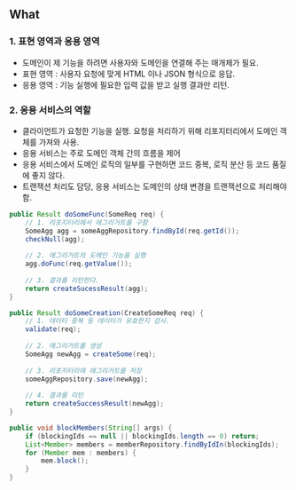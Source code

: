 What
---

### 1. 표현 영역과 응용 영역
- 도메인이 제 기능을 하려면 사용자와 도메인을 연결해 주는 매개체가 필요.
- 표현 영역 : 사용자 요청에 맞게 HTML 이나 JSON 형식으로 응답.
- 응용 영역 : 기능 실행에 필요한 입력 값을 받고 실행 결과만 리턴.

### 2. 응용 서비스의 역할
- 클라이언트가 요청한 기능을 실행. 요청을 처리하기 위해 리포지터리에서 도메인 객체를 가져와 사용.
- 응용 서비스는 주로 도메인 객체 간의 흐름을 제어
- 응용 서비스에서 도메인 로직의 일부를 구현하면 코드 중복, 로직 분산 등 코드 품질에 좋지 않다.
- 트랜잭션 처리도 담당, 응용 서비스는 도메인의 상태 변경을 트랜잭션으로 처리해야 함.
```java
public Result doSomeFunc(SomeReq req) {
    // 1. 리포지터리에서 애그리거트를 구함
    SomeAgg agg = someAggRepository.findById(req.getId());
    checkNull(agg);
    
    // 2. 애그리거트의 도메인 기능을 실행
    agg.doFunc(req.getValue());
    
    // 3. 결과를 리턴한다.
    return createSucessResult(agg);
}

public Result doSomeCreation(CreateSomeReq req) {
    // 1. 데이터 중복 등 데이터가 유효한지 검사.
    validate(req);
    
    // 2. 애그리거트를 생성
    SomeAgg newAgg = createSome(req);
    
    // 3. 리포지터리에 애그리거트를 저장
    someAggRepository.save(newAgg);
    
    // 4. 결과를 리턴
    return createSuccessResult(newAgg);
}

public void blockMembers(String[] args) {
    if (blockingIds == null || blockingIds.length == 0) return;
    List<Member> members = memberRepository.findByIdIn(blockingIds);
    for (Member mem : members) {
        mem.block();    
    }
}

```